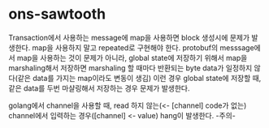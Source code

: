 # ons-sawtooth
Transaction에서 사용하는 message에 map을 사용하면 block 생성시에 문제가 발생한다.
map을 사용하지 말고 repeated로 구현해야 한다.
protobuf의 messsage에서 map을 사용하는 것이 문제가 아니라,
global state에 저장하기 위해서 map을 marshaling해서 저장하면 marshaling 할 때마다
반환되는 byte data가 일정하지 않다(같은 data를 가지는 map이라도 변동이 생김)
이런 경우 global state에 저장할 때, 같은 data를 두번 마샬링해서 저장하는 경우 문제가 발생한다.

golang에서 channel을 사용할 때, read 하지 않는(<- [channel] code가 없는) channel에서 입력하는 경우([channel] <- value)
hang이 발생한다. -주의-